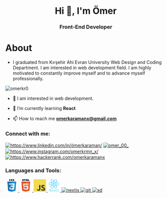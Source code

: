 <h1 align="center">Hi 👋, I'm Ömer</h1>
<h3 align="center">Front-End Developer</h3>

<h1>About</h1>

- I graduated from Kırşehir Ahi Evran University Web Design and Coding Department. I am interested in web development field. I am highly motivated to constantly improve myself and to advance myself professionally.

<p align="left"> <img src="https://komarev.com/ghpvc/?username=omerkr0&label=Profile%20views&color=0e75b6&style=flat" alt="omerkr0" /> </p>

- 👀 I am interested in web development.

- 🌱 I’m currently learning **React**

- 📫 How to reach me **omerkaramanx@gmail.com**

<h3 align="left">Connect with me:</h3>
<p align="left">
<a href="https://www.linkedin.com/in/ömerkaraman/" target="blank"><img align="center" src="https://raw.githubusercontent.com/rahuldkjain/github-profile-readme-generator/master/src/images/icons/Social/linked-in-alt.svg" alt="https://www.linkedin.com/in/ömerkaraman/" height="30" width="40" /></a>
<a href="https://twitter.com/omer_00_" target="blank"><img align="center" src="https://raw.githubusercontent.com/rahuldkjain/github-profile-readme-generator/master/src/images/icons/Social/twitter.svg" alt="omer_00_" height="30" width="40" /></a>
<a href="https://www.instagram.com/omerkrmn_x/" target="blank"><img align="center" src="https://raw.githubusercontent.com/rahuldkjain/github-profile-readme-generator/master/src/images/icons/Social/instagram.svg" alt="https://www.instagram.com/omerkrmn_x/" height="30" width="40" /></a>
<a href="https://www.hackerrank.com/omerkaramanx" target="blank"><img align="center" src="https://raw.githubusercontent.com/rahuldkjain/github-profile-readme-generator/master/src/images/icons/Social/hackerrank.svg" alt="https://www.hackerrank.com/omerkaramanx" height="30" width="40" /></a>
</p>

<h3 align="left">Languages and Tools:</h3>
<p align="left"> <a href="https://www.w3schools.com/css/" target="_blank" rel="noreferrer"> <img src="https://raw.githubusercontent.com/devicons/devicon/master/icons/css3/css3-original-wordmark.svg" alt="css3" width="40" height="40"/> </a>
<a href="https://www.w3.org/html/" target="_blank" rel="noreferrer"> <img src="https://raw.githubusercontent.com/devicons/devicon/master/icons/html5/html5-original-wordmark.svg" alt="html5" width="40" height="40"/> </a>
<a href="https://developer.mozilla.org/en-US/docs/Web/JavaScript" target="_blank" rel="noreferrer"> <img src="https://raw.githubusercontent.com/devicons/devicon/master/icons/javascript/javascript-original.svg" alt="javascript" width="40" height="40"/> </a>
<a href="https://reactjs.org/" target="_blank" rel="noreferrer"> <img src="https://raw.githubusercontent.com/devicons/devicon/master/icons/react/react-original-wordmark.svg" alt="react" width="40" height="40"/> </a>
<a href="https://nextjs.org/" target="_blank" rel="noreferrer"> <img src="https://cdn.worldvectorlogo.com/logos/nextjs-2.svg" alt="nextjs" width="40" height="40"/> </a>
<a href="https://git-scm.com/" target="_blank" rel="noreferrer"> <img src="https://www.vectorlogo.zone/logos/git-scm/git-scm-icon.svg" alt="git" width="40" height="40"/> </a>
<a href="https://www.adobe.com/products/xd.html" target="_blank" rel="noreferrer"> <img src="https://cdn.worldvectorlogo.com/logos/adobe-xd.svg" alt="xd" width="40" height="40"/> </a>
